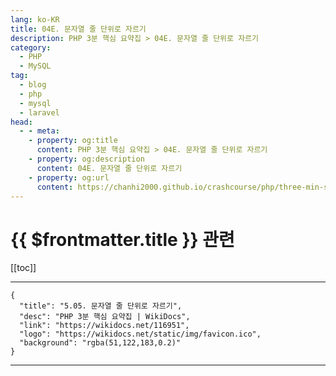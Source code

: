 ```yaml
---
lang: ko-KR
title: 04E. 문자열 줄 단위로 자르기
description: PHP 3분 핵심 요약집 > 04E. 문자열 줄 단위로 자르기
category: 
  - PHP
  - MySQL
tag: 
  - blog
  - php
  - mysql
  - laravel
head:
  - - meta:
    - property: og:title
      content: PHP 3분 핵심 요약집 > 04E. 문자열 줄 단위로 자르기
    - property: og:description
      content: 04E. 문자열 줄 단위로 자르기
    - property: og:url
      content: https://chanhi2000.github.io/crashcourse/php/three-min-summary/04-string/04E.html
---
```


# {{ $frontmatter.title }} 관련

[[toc]]

---

```component VPCard
{
  "title": "5.05. 문자열 줄 단위로 자르기",
  "desc": "PHP 3분 핵심 요약집 | WikiDocs",
  "link": "https://wikidocs.net/116951",
  "logo": "https://wikidocs.net/static/img/favicon.ico",
  "background": "rgba(51,122,183,0.2)"
}
```

---
